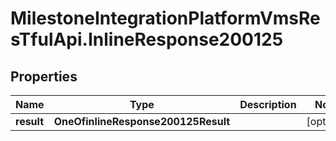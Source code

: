 # MilestoneIntegrationPlatformVmsResTfulApi.InlineResponse200125

## Properties
Name | Type | Description | Notes
------------ | ------------- | ------------- | -------------
**result** | **OneOfinlineResponse200125Result** |  | [optional] 
